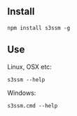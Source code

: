 Install
-------

    npm install s3ssm -g

Use
---

Linux, OSX etc:

    s3ssm --help

Windows:

    s3ssm.cmd --help
